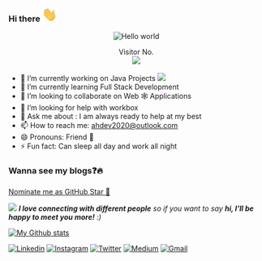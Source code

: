 ### Hi there <img src="https://raw.githubusercontent.com/ABSphreak/ABSphreak/master/gifs/Hi.gif" width="30px"></h2>

<p align='center'><img  src="https://user-images.githubusercontent.com/48323127/92276168-1ccd0400-ef0e-11ea-99f0-64f583d87e22.png" alt="Hello world" ></p>


<p align="center"> 
  Visitor No.<br>
  <img src="https://profile-counter.glitch.me/anupamhaldkar/count.svg" />
</p>

- 🔭 I’m currently working on Java Projects <img src="https://media.giphy.com/media/WUlplcMpOCEmTGBtBW/giphy.gif" width="30">
- 🌱 I’m currently learning Full Stack Development 
- 👯 I’m looking to collaborate on Web 🕸 Applications 
- 🤔 I’m looking for help with workbox 
- 💬 Ask me about : I am always ready to help at my best 
- 📫 How to reach me: ahdev2020@outlook.com  
- 😄 Pronouns: Friend :open_hands:
- ⚡ Fun fact: Can sleep all day and work all night 

### Wanna see my blogs:question::fire:

<!-- BLOG-POST-LIST:START -->
<!-- BLOG-POST-LIST:END -->

<a href="https://stars.github.com/">Nominate me as GitHub Star 🌟</a>

<img src="https://media.giphy.com/media/LnQjpWaON8nhr21vNW/giphy.gif" width="40"> <em><b>I love connecting with different people</b> so if you want to say <b>hi, I'll be happy to meet you more!</b> :)</em>


[![My Github stats](https://github-readme-stats.vercel.app/api?username=anupamhaldkar&show_icons=true&&cache_seconds=86400&theme=radical)](https://github.com/anupamhaldkar/github-readme-stats)



<!--![Languages](https://github-readme-stats.vercel.app/api/top-langs/?username=anupamhaldkar&show_icons=true&theme=merko&hide=["contribs","prs"]&cache_seconds=86400)
-->
[![Linkedin](https://img.shields.io/badge/-LinkedIn-blue?style=flat&logo=Linkedin&logoColor=white)](https://www.linkedin.com/in/anupamhaldkar/)
[![Instagram](https://img.shields.io/badge/-Instagram-c13584?style=flat&labelColor=c13584&logo=instagram&logoColor=white)](https://www.instagram.com/__procli/)
[![Twitter](https://img.shields.io/badge/-Twitter-1ca0f1?style=flat-square&labelColor=1ca0f1&logo=twitter&logoColor=white&link=https://twitter.com/AnupamHaldkar)](https://twitter.com/AnupamHaldkar)
[![Medium](https://img.shields.io/badge/-Medium-03a57a?style=flat-square&labelColor=000000&logo=Medium&link=https://medium.com/@dasjideepak/)](https://medium.com/@@ahdev2020)
[![Gmail](https://img.shields.io/badge/-Gmail-c14438?style=flat&logo=Gmail&logoColor=white)](mailto:@ahdev2020@outlook.com)
<!--[![linkedin badge](https://img.shields.io/badge/Anupam_Haldkar-30302f?style=flat&logo=linkedin)](https://www.linkedin.com/in/anupam-haldkar-a54777131/)
[![twitter badge](https://img.shields.io/badge/@AnupamHaldkar-30302f?style=flat&logo=twitter)](https://twitter.com/AnupamHaldkar)
[![medium badge](https://img.shields.io/badge/AHDEV2020-30302f?style=flat&logo=medium)](https://medium.com/@ahdev2020)-->
